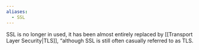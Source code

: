 ```yaml
---
aliases:
  - SSL
---
```

SSL is no longer in used, it has been almost entirely replaced by [[Transport Layer Security|TLS]], “although SSL is still often casually referred to as TLS.